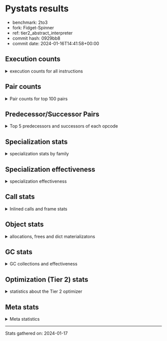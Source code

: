 
# Pystats results

- benchmark: 2to3
- fork: Fidget-Spinner
- ref: tier2_abstract_interpreter
- commit hash: 0929bb8
- commit date: 2024-01-16T14:41:58+00:00

## Execution counts

<details>
<summary> execution counts for all instructions </summary>

|Name | Count | Self | Cumulative | Miss ratio | 
|---|---:|---:|---:|---:|
| LOAD_FAST | 24,740 | 20.6% | 20.6% |  |
| LOAD_CONST | 7,380 | 6.2% | 26.8% |  |
| STORE_FAST | 6,000 | 5.0% | 31.8% |  |
| POP_JUMP_IF_FALSE | 5,300 | 4.4% | 36.2% |  |
| LOAD_ATTR | 4,340 | 3.6% | 39.9% |  |
| CALL | 4,260 | 3.6% | 43.4% |  |
| LOAD_GLOBAL_MODULE | 3,840 | 3.2% | 46.6% |  |
| RESUME_CHECK | 3,160 | 2.6% | 49.2% |  |
| LOAD_GLOBAL | 3,140 | 2.6% | 51.9% |  |
| LOAD_FAST_LOAD_FAST | 3,020 | 2.5% | 54.4% |  |
| LOAD_GLOBAL_BUILTIN | 3,000 | 2.5% | 56.9% | 26.7% |
| POP_TOP | 2,660 | 2.2% | 59.1% |  |
| LOAD_ATTR_INSTANCE_VALUE | 2,420 | 2.0% | 61.1% |  |
| LOAD_ATTR_MODULE | 2,260 | 1.9% | 63.0% |  |
| RETURN_VALUE | 2,180 | 1.8% | 64.8% |  |
| STORE_ATTR_INSTANCE_VALUE | 2,120 | 1.8% | 66.6% |  |
| PUSH_NULL | 2,080 | 1.7% | 68.3% |  |
| TO_BOOL | 2,040 | 1.7% | 70.0% |  |
| TO_BOOL_BOOL | 1,860 | 1.6% | 71.6% |  |
| POP_JUMP_IF_NOT_NONE | 1,680 | 1.4% | 73.0% |  |
| RETURN_CONST | 1,680 | 1.4% | 74.4% |  |
| NOP | 1,440 | 1.2% | 75.6% |  |
| STORE_ATTR | 1,440 | 1.2% | 76.8% |  |
| INTERPRETER_EXIT | 1,360 | 1.1% | 77.9% |  |
| LOAD_DEREF | 1,200 | 1.0% | 78.9% |  |
| COMPARE_OP_INT | 1,140 | 1.0% | 79.9% |  |
| LOAD_ATTR_METHOD_NO_DICT | 1,120 | 0.9% | 80.8% | 14.3% |
| CALL_PY_EXACT_ARGS | 1,060 | 0.9% | 81.7% |  |
| POP_JUMP_IF_NONE | 880 | 0.7% | 82.4% |  |
| CALL_BUILTIN_FAST | 880 | 0.7% | 83.2% |  |
| COMPARE_OP | 860 | 0.7% | 83.9% |  |
| POP_JUMP_IF_TRUE | 840 | 0.7% | 84.6% |  |
| CALL_BUILTIN_FAST_WITH_KEYWORDS | 800 | 0.7% | 85.3% |  |
| BUILD_TUPLE | 720 | 0.6% | 85.9% |  |
| LOAD_ATTR_METHOD_WITH_VALUES | 720 | 0.6% | 86.5% |  |
| BINARY_OP | 680 | 0.6% | 87.0% |  |
| RESUME | 660 | 0.6% | 87.6% |  |
| STORE_FAST_STORE_FAST | 640 | 0.5% | 88.1% |  |
| CALL_ISINSTANCE | 620 | 0.5% | 88.6% |  |
| JUMP_FORWARD | 560 | 0.5% | 89.1% |  |
| UNPACK_SEQUENCE_TWO_TUPLE | 560 | 0.5% | 89.6% |  |
| BUILD_LIST | 480 | 0.4% | 90.0% |  |
| CALL_FUNCTION_EX | 480 | 0.4% | 90.4% |  |
| DELETE_ATTR | 480 | 0.4% | 90.8% |  |
| BINARY_SLICE | 400 | 0.3% | 91.1% |  |
| COPY | 400 | 0.3% | 91.4% |  |
| MAKE_CELL | 400 | 0.3% | 91.8% |  |
| TO_BOOL_STR | 380 | 0.3% | 92.1% | 21.1% |
| CALL_BUILTIN_CLASS | 380 | 0.3% | 92.4% |  |
| UNPACK_SEQUENCE | 360 | 0.3% | 92.7% |  |
| CALL_METHOD_DESCRIPTOR_FAST | 360 | 0.3% | 93.0% |  |
| BEFORE_WITH | 320 | 0.3% | 93.3% |  |
| BUILD_MAP | 320 | 0.3% | 93.5% |  |
| CALL_KW | 320 | 0.3% | 93.8% |  |
| COPY_FREE_VARS | 320 | 0.3% | 94.1% |  |
| DICT_MERGE | 320 | 0.3% | 94.3% |  |
| CALL_LEN | 300 | 0.3% | 94.6% |  |
| TO_BOOL_NONE | 300 | 0.3% | 94.8% |  |
| GET_ITER | 280 | 0.2% | 95.1% |  |
| SWAP | 260 | 0.2% | 95.3% |  |
| COMPARE_OP_STR | 240 | 0.2% | 95.5% | 33.3% |
| EXTENDED_ARG | 240 | 0.2% | 95.7% |  |
| STORE_DEREF | 240 | 0.2% | 95.9% |  |
| BINARY_OP_ADD_INT | 240 | 0.2% | 96.1% |  |
| CALL_METHOD_DESCRIPTOR_O | 240 | 0.2% | 96.3% |  |
| CALL_PY_WITH_DEFAULTS | 240 | 0.2% | 96.5% |  |
| TO_BOOL_INT | 240 | 0.2% | 96.7% |  |
| BINARY_SUBSCR | 200 | 0.2% | 96.9% |  |
| EXIT_INIT_CHECK | 200 | 0.2% | 97.0% |  |
| CALL_ALLOC_AND_ENTER_INIT | 200 | 0.2% | 97.2% |  |
| BINARY_SUBSCR_LIST_INT | 180 | 0.2% | 97.3% |  |
| CHECK_EXC_MATCH | 160 | 0.1% | 97.5% |  |
| MAKE_FUNCTION | 160 | 0.1% | 97.6% |  |
| POP_EXCEPT | 160 | 0.1% | 97.7% |  |
| PUSH_EXC_INFO | 160 | 0.1% | 97.9% |  |
| RETURN_GENERATOR | 160 | 0.1% | 98.0% |  |
| FOR_ITER | 160 | 0.1% | 98.1% |  |
| SET_FUNCTION_ATTRIBUTE | 160 | 0.1% | 98.3% |  |
| YIELD_VALUE | 160 | 0.1% | 98.4% |  |
| CALL_BOUND_METHOD_EXACT_ARGS | 120 | 0.1% | 98.5% | 100.0% |
| BINARY_SUBSCR_TUPLE_INT | 120 | 0.1% | 98.6% |  |
| CALL_METHOD_DESCRIPTOR_FAST_WITH_KEYWORDS | 120 | 0.1% | 98.7% |  |
| CALL_METHOD_DESCRIPTOR_NOARGS | 120 | 0.1% | 98.8% |  |
| FOR_ITER_LIST | 120 | 0.1% | 98.9% |  |
| LOAD_ATTR_CLASS | 120 | 0.1% | 99.0% |  |
| LOAD_ATTR_SLOT | 120 | 0.1% | 99.1% |  |
| IS_OP | 100 | 0.1% | 99.2% |  |
| BINARY_OP_INPLACE_ADD_UNICODE | 80 | 0.1% | 99.3% |  |
| CALL_INTRINSIC_1 | 80 | 0.1% | 99.3% |  |
| ENTER_EXECUTOR | 80 | 0.1% | 99.4% |  |
| LIST_EXTEND | 80 | 0.1% | 99.5% |  |
| BINARY_OP_ADD_UNICODE | 80 | 0.1% | 99.5% |  |
| FOR_ITER_TUPLE | 80 | 0.1% | 99.6% |  |
| CALL_STR_1 | 60 | 0.1% | 99.6% |  |
| CALL_TUPLE_1 | 60 | 0.1% | 99.7% |  |
| CALL_TYPE_1 | 60 | 0.1% | 99.7% |  |
| STORE_SUBSCR_DICT | 60 | 0.1% | 99.8% |  |
| TO_BOOL_ALWAYS_TRUE | 60 | 0.1% | 99.8% |  |
| UNPACK_SEQUENCE_TUPLE | 60 | 0.1% | 99.9% |  |
| STORE_SUBSCR | 40 | 0.0% | 99.9% |  |
| CONTAINS_OP | 40 | 0.0% | 100.0% |  |
| JUMP_BACKWARD | 40 | 0.0% | 100.0% |  |


</details>

## Pair counts

<details>
<summary> Pair counts for top 100 pairs </summary>

|Pair | Count | Self | Cumulative | 
|---|---:|---:|---:|
| LOAD_FAST LOAD_FAST | 2,880 | 2.4% | 2.4% |
| STORE_FAST LOAD_FAST | 2,840 | 2.4% | 4.8% |
| POP_JUMP_IF_FALSE LOAD_FAST | 2,640 | 2.2% | 7.0% |
| LOAD_FAST LOAD_ATTR | 2,340 | 2.0% | 8.9% |
| LOAD_FAST LOAD_CONST | 2,340 | 2.0% | 10.9% |
| LOAD_GLOBAL_BUILTIN LOAD_FAST | 1,820 | 1.5% | 12.4% |
| LOAD_FAST LOAD_ATTR_INSTANCE_VALUE | 1,600 | 1.3% | 13.7% |
| TO_BOOL_BOOL POP_JUMP_IF_FALSE | 1,500 | 1.3% | 15.0% |
| LOAD_FAST STORE_ATTR_INSTANCE_VALUE | 1,480 | 1.2% | 16.2% |
| LOAD_GLOBAL_MODULE LOAD_ATTR_MODULE | 1,480 | 1.2% | 17.5% |
| LOAD_FAST CALL | 1,400 | 1.2% | 18.6% |
| PUSH_NULL LOAD_FAST | 1,280 | 1.1% | 19.7% |
| LOAD_CONST LOAD_FAST | 1,280 | 1.1% | 20.8% |
| LOAD_ATTR_MODULE PUSH_NULL | 1,280 | 1.1% | 21.8% |
| RESUME_CHECK LOAD_FAST | 1,180 | 1.0% | 22.8% |
| COMPARE_OP_INT POP_JUMP_IF_FALSE | 1,140 | 1.0% | 23.8% |
| LOAD_CONST LOAD_CONST | 1,120 | 0.9% | 24.7% |
| LOAD_FAST STORE_ATTR | 1,080 | 0.9% | 25.6% |
| LOAD_FAST POP_JUMP_IF_NOT_NONE | 1,040 | 0.9% | 26.5% |
| LOAD_GLOBAL LOAD_GLOBAL_MODULE | 980 | 0.8% | 27.3% |
| POP_TOP LOAD_FAST | 960 | 0.8% | 28.1% |
| LOAD_CONST STORE_FAST | 960 | 0.8% | 28.9% |
| CALL_PY_EXACT_ARGS RESUME_CHECK | 940 | 0.8% | 29.7% |
| TO_BOOL POP_JUMP_IF_FALSE | 900 | 0.8% | 30.4% |
| STORE_ATTR_INSTANCE_VALUE LOAD_FAST | 900 | 0.8% | 31.2% |
| CACHE RESUME_CHECK | 880 | 0.7% | 31.9% |
| RESUME_CHECK LOAD_GLOBAL_MODULE | 860 | 0.7% | 32.6% |
| LOAD_FAST LOAD_ATTR_METHOD_NO_DICT | 800 | 0.7% | 33.3% |
| LOAD_FAST RETURN_VALUE | 720 | 0.6% | 33.9% |
| LOAD_FAST_LOAD_FAST LOAD_FAST | 720 | 0.6% | 34.5% |
| POP_JUMP_IF_NOT_NONE LOAD_FAST | 720 | 0.6% | 35.1% |
| STORE_FAST LOAD_GLOBAL_MODULE | 720 | 0.6% | 35.7% |
| LOAD_ATTR LOAD_ATTR_INSTANCE_VALUE | 700 | 0.6% | 36.3% |
| LOAD_ATTR_METHOD_NO_DICT LOAD_FAST | 700 | 0.6% | 36.9% |
| NOP LOAD_FAST | 640 | 0.5% | 37.4% |
| LOAD_FAST POP_JUMP_IF_NONE | 640 | 0.5% | 37.9% |
| LOAD_ATTR LOAD_ATTR_MODULE | 620 | 0.5% | 38.5% |
| LOAD_GLOBAL_MODULE LOAD_ATTR | 620 | 0.5% | 39.0% |
| RETURN_VALUE INTERPRETER_EXIT | 600 | 0.5% | 39.5% |
| LOAD_CONST COMPARE_OP | 600 | 0.5% | 40.0% |
| LOAD_CONST COMPARE_OP_INT | 600 | 0.5% | 40.5% |
| RETURN_CONST INTERPRETER_EXIT | 600 | 0.5% | 41.0% |
| LOAD_CONST CALL | 580 | 0.5% | 41.5% |
| LOAD_FAST CALL_BUILTIN_FAST_WITH_KEYWORDS | 560 | 0.5% | 41.9% |
| LOAD_FAST LOAD_GLOBAL_BUILTIN | 560 | 0.5% | 42.4% |
| LOAD_GLOBAL LOAD_GLOBAL_BUILTIN | 560 | 0.5% | 42.9% |
| STORE_FAST LOAD_GLOBAL | 560 | 0.5% | 43.3% |
| LOAD_GLOBAL_MODULE LOAD_FAST | 560 | 0.5% | 43.8% |
| LOAD_GLOBAL LOAD_ATTR | 540 | 0.5% | 44.2% |
| STORE_ATTR_INSTANCE_VALUE LOAD_CONST | 540 | 0.5% | 44.7% |
| PUSH_NULL CALL | 520 | 0.4% | 45.1% |
| LOAD_FAST TO_BOOL | 520 | 0.4% | 45.6% |
| STORE_ATTR STORE_ATTR_INSTANCE_VALUE | 520 | 0.4% | 46.0% |
| CALL_ISINSTANCE TO_BOOL_BOOL | 520 | 0.4% | 46.4% |
| LOAD_FAST LOAD_GLOBAL | 500 | 0.4% | 46.8% |
| UNPACK_SEQUENCE_TWO_TUPLE STORE_FAST_STORE_FAST | 500 | 0.4% | 47.3% |
| LOAD_FAST DELETE_ATTR | 480 | 0.4% | 47.7% |
| LOAD_FAST CALL_PY_EXACT_ARGS | 480 | 0.4% | 48.1% |
| LOAD_FAST LOAD_ATTR_METHOD_WITH_VALUES | 480 | 0.4% | 48.5% |
| LOAD_FAST_LOAD_FAST LOAD_FAST_LOAD_FAST | 480 | 0.4% | 48.9% |
| POP_JUMP_IF_FALSE LOAD_FAST_LOAD_FAST | 480 | 0.4% | 49.3% |
| POP_JUMP_IF_NONE LOAD_FAST | 480 | 0.4% | 49.7% |
| RETURN_CONST POP_TOP | 480 | 0.4% | 50.1% |
| STORE_FAST STORE_FAST | 480 | 0.4% | 50.5% |
| TO_BOOL TO_BOOL_BOOL | 460 | 0.4% | 50.9% |
| COMPARE_OP POP_JUMP_IF_FALSE | 460 | 0.4% | 51.2% |
| LOAD_GLOBAL LOAD_FAST | 440 | 0.4% | 51.6% |
| LOAD_GLOBAL_BUILTIN CALL_ISINSTANCE | 440 | 0.4% | 52.0% |
| CALL POP_TOP | 420 | 0.4% | 52.3% |
| POP_JUMP_IF_FALSE LOAD_GLOBAL | 420 | 0.4% | 52.7% |
| POP_TOP RETURN_CONST | 400 | 0.3% | 53.0% |
| LOAD_ATTR PUSH_NULL | 400 | 0.3% | 53.3% |
| LOAD_FAST_LOAD_FAST BUILD_TUPLE | 400 | 0.3% | 53.7% |
| POP_JUMP_IF_FALSE RETURN_CONST | 400 | 0.3% | 54.0% |
| STORE_FAST LOAD_CONST | 400 | 0.3% | 54.3% |
| LOAD_ATTR_INSTANCE_VALUE LOAD_FAST | 400 | 0.3% | 54.7% |
| RESUME_CHECK LOAD_GLOBAL_BUILTIN | 400 | 0.3% | 55.0% |
| COMPARE_OP COMPARE_OP_INT | 380 | 0.3% | 55.3% |
| CALL_BUILTIN_FAST_WITH_KEYWORDS STORE_FAST | 380 | 0.3% | 55.6% |
| TO_BOOL_STR POP_JUMP_IF_FALSE | 380 | 0.3% | 56.0% |
| CALL CALL | 360 | 0.3% | 56.3% |
| CALL_METHOD_DESCRIPTOR_FAST STORE_FAST | 360 | 0.3% | 56.6% |
| TO_BOOL_BOOL POP_JUMP_IF_TRUE | 360 | 0.3% | 56.9% |
| LOAD_ATTR LOAD_ATTR | 340 | 0.3% | 57.1% |
| STORE_ATTR_INSTANCE_VALUE RETURN_CONST | 340 | 0.3% | 57.4% |
| DELETE_ATTR LOAD_FAST | 320 | 0.3% | 57.7% |
| DICT_MERGE CALL_FUNCTION_EX | 320 | 0.3% | 58.0% |
| JUMP_FORWARD LOAD_FAST | 320 | 0.3% | 58.2% |
| LOAD_CONST CALL_KW | 320 | 0.3% | 58.5% |
| LOAD_FAST COPY | 320 | 0.3% | 58.8% |
| LOAD_FAST TO_BOOL_STR | 320 | 0.3% | 59.0% |
| POP_JUMP_IF_NONE LOAD_CONST | 320 | 0.3% | 59.3% |
| RETURN_CONST STORE_FAST | 320 | 0.3% | 59.6% |
| STORE_FAST NOP | 320 | 0.3% | 59.8% |
| CALL STORE_FAST | 300 | 0.3% | 60.1% |
| STORE_ATTR LOAD_FAST | 300 | 0.3% | 60.3% |
| RESUME LOAD_FAST | 300 | 0.3% | 60.6% |
| LOAD_ATTR_INSTANCE_VALUE POP_JUMP_IF_NOT_NONE | 300 | 0.3% | 60.8% |
| CALL LOAD_CONST | 280 | 0.2% | 61.1% |
| LOAD_ATTR TO_BOOL | 280 | 0.2% | 61.3% |


</details>

## Predecessor/Successor Pairs

<details>
<summary> Top 5 predecessors and successors of each opcode </summary>

### BINARY_SLICE

<details>
<summary> Successors and predecessors for BINARY_SLICE </summary>

|Predecessors | Count | Percentage | 
|---|---:|---:|
| LOAD_FAST | 240 | 60.0% |
| LOAD_CONST | 160 | 40.0% |

|Successors | Count | Percentage | 
|---|---:|---:|
| STORE_FAST | 240 | 60.0% |
| GET_ITER | 80 | 20.0% |
| LOAD_FAST | 80 | 20.0% |


</details>

### CACHE

<details>
<summary> Successors and predecessors for CACHE </summary>

|Successors | Count | Percentage | 
|---|---:|---:|
| RESUME_CHECK | 880 | 64.7% |
| RESUME | 240 | 17.6% |
| POP_TOP | 160 | 11.8% |
| MAKE_CELL | 80 | 5.9% |


</details>

### BEFORE_WITH

<details>
<summary> Successors and predecessors for BEFORE_WITH </summary>

|Predecessors | Count | Percentage | 
|---|---:|---:|
| RETURN_VALUE | 220 | 68.8% |
| LOAD_ATTR_INSTANCE_VALUE | 60 | 18.8% |
| CALL | 20 | 6.2% |
| LOAD_ATTR | 20 | 6.2% |

|Successors | Count | Percentage | 
|---|---:|---:|
| POP_TOP | 160 | 50.0% |
| STORE_FAST | 160 | 50.0% |


</details>

### BINARY_OP_INPLACE_ADD_UNICODE

<details>
<summary> Successors and predecessors for BINARY_OP_INPLACE_ADD_UNICODE </summary>

|Predecessors | Count | Percentage | 
|---|---:|---:|
| BINARY_OP_ADD_UNICODE | 80 | 100.0% |

|Successors | Count | Percentage | 
|---|---:|---:|
| ENTER_EXECUTOR | 80 | 100.0% |


</details>

### BINARY_SUBSCR

<details>
<summary> Successors and predecessors for BINARY_SUBSCR </summary>

|Predecessors | Count | Percentage | 
|---|---:|---:|
| LOAD_CONST | 200 | 100.0% |

|Successors | Count | Percentage | 
|---|---:|---:|
| BINARY_SUBSCR_LIST_INT | 60 | 30.0% |
| CALL | 40 | 20.0% |
| STORE_FAST | 40 | 20.0% |
| BINARY_SUBSCR_TUPLE_INT | 40 | 20.0% |
| STORE_DEREF | 20 | 10.0% |


</details>

### CHECK_EXC_MATCH

<details>
<summary> Successors and predecessors for CHECK_EXC_MATCH </summary>

|Predecessors | Count | Percentage | 
|---|---:|---:|
| LOAD_GLOBAL_BUILTIN | 140 | 87.5% |
| LOAD_GLOBAL | 20 | 12.5% |

|Successors | Count | Percentage | 
|---|---:|---:|
| POP_JUMP_IF_FALSE | 160 | 100.0% |


</details>

### EXIT_INIT_CHECK

<details>
<summary> Successors and predecessors for EXIT_INIT_CHECK </summary>

|Predecessors | Count | Percentage | 
|---|---:|---:|
| RETURN_CONST | 200 | 100.0% |

|Successors | Count | Percentage | 
|---|---:|---:|
| RETURN_VALUE | 200 | 100.0% |


</details>

### GET_ITER

<details>
<summary> Successors and predecessors for GET_ITER </summary>

|Predecessors | Count | Percentage | 
|---|---:|---:|
| LOAD_FAST | 120 | 42.9% |
| BINARY_SLICE | 80 | 28.6% |
| CALL_BUILTIN_CLASS | 80 | 28.6% |

|Successors | Count | Percentage | 
|---|---:|---:|
| FOR_ITER | 160 | 57.1% |
| FOR_ITER_LIST | 80 | 28.6% |
| FOR_ITER_TUPLE | 40 | 14.3% |


</details>

### INTERPRETER_EXIT

<details>
<summary> Successors and predecessors for INTERPRETER_EXIT </summary>

|Predecessors | Count | Percentage | 
|---|---:|---:|
| RETURN_VALUE | 600 | 44.1% |
| RETURN_CONST | 600 | 44.1% |
| YIELD_VALUE | 160 | 11.8% |


</details>

### MAKE_FUNCTION

<details>
<summary> Successors and predecessors for MAKE_FUNCTION </summary>

|Predecessors | Count | Percentage | 
|---|---:|---:|
| LOAD_CONST | 160 | 100.0% |

|Successors | Count | Percentage | 
|---|---:|---:|
| SET_FUNCTION_ATTRIBUTE | 160 | 100.0% |


</details>

### NOP

<details>
<summary> Successors and predecessors for NOP </summary>

|Predecessors | Count | Percentage | 
|---|---:|---:|
| STORE_FAST | 320 | 22.2% |
| DELETE_ATTR | 160 | 11.1% |
| POP_JUMP_IF_NOT_NONE | 160 | 11.1% |
| RESUME_CHECK | 120 | 8.3% |
| NOP | 80 | 5.6% |

|Successors | Count | Percentage | 
|---|---:|---:|
| LOAD_FAST | 640 | 44.4% |
| LOAD_GLOBAL_BUILTIN | 240 | 16.7% |
| LOAD_GLOBAL | 200 | 13.9% |
| LOAD_GLOBAL_MODULE | 120 | 8.3% |
| NOP | 80 | 5.6% |


</details>

### POP_EXCEPT

<details>
<summary> Successors and predecessors for POP_EXCEPT </summary>

|Predecessors | Count | Percentage | 
|---|---:|---:|
| POP_TOP | 160 | 100.0% |

|Successors | Count | Percentage | 
|---|---:|---:|
| RETURN_CONST | 160 | 100.0% |


</details>

### POP_TOP

<details>
<summary> Successors and predecessors for POP_TOP </summary>

|Predecessors | Count | Percentage | 
|---|---:|---:|
| RETURN_CONST | 480 | 18.0% |
| CALL | 420 | 15.8% |
| RETURN_VALUE | 240 | 9.0% |
| POP_JUMP_IF_TRUE | 240 | 9.0% |
| CALL_METHOD_DESCRIPTOR_O | 180 | 6.8% |

|Successors | Count | Percentage | 
|---|---:|---:|
| LOAD_FAST | 960 | 36.1% |
| RETURN_CONST | 400 | 15.0% |
| LOAD_CONST | 240 | 9.0% |
| POP_EXCEPT | 160 | 6.0% |
| LOAD_FAST_LOAD_FAST | 160 | 6.0% |


</details>

### PUSH_EXC_INFO

<details>
<summary> Successors and predecessors for PUSH_EXC_INFO </summary>

|Predecessors | Count | Percentage | 
|---|---:|---:|
| CALL_BUILTIN_FAST | 140 | 87.5% |
| CALL | 20 | 12.5% |

|Successors | Count | Percentage | 
|---|---:|---:|
| LOAD_GLOBAL_BUILTIN | 120 | 75.0% |
| LOAD_GLOBAL | 40 | 25.0% |


</details>

### PUSH_NULL

<details>
<summary> Successors and predecessors for PUSH_NULL </summary>

|Predecessors | Count | Percentage | 
|---|---:|---:|
| LOAD_ATTR_MODULE | 1,280 | 61.5% |
| LOAD_ATTR | 400 | 19.2% |
| LOAD_FAST | 240 | 11.5% |
| LOAD_DEREF | 160 | 7.7% |

|Successors | Count | Percentage | 
|---|---:|---:|
| LOAD_FAST | 1,280 | 61.5% |
| CALL | 520 | 25.0% |
| LOAD_DEREF | 160 | 7.7% |
| LOAD_CONST | 80 | 3.8% |
| CALL_ALLOC_AND_ENTER_INIT | 40 | 1.9% |


</details>

### RETURN_GENERATOR

<details>
<summary> Successors and predecessors for RETURN_GENERATOR </summary>

|Predecessors | Count | Percentage | 
|---|---:|---:|
| CALL_FUNCTION_EX | 160 | 100.0% |

|Successors | Count | Percentage | 
|---|---:|---:|
| LOAD_FAST | 160 | 100.0% |


</details>

### RETURN_VALUE

<details>
<summary> Successors and predecessors for RETURN_VALUE </summary>

|Predecessors | Count | Percentage | 
|---|---:|---:|
| LOAD_FAST | 720 | 33.0% |
| RETURN_VALUE | 240 | 11.0% |
| BUILD_TUPLE | 240 | 11.0% |
| CALL_BUILTIN_FAST | 220 | 10.1% |
| EXIT_INIT_CHECK | 200 | 9.2% |

|Successors | Count | Percentage | 
|---|---:|---:|
| INTERPRETER_EXIT | 600 | 27.5% |
| POP_TOP | 240 | 11.0% |
| RETURN_VALUE | 240 | 11.0% |
| STORE_FAST | 240 | 11.0% |
| BEFORE_WITH | 220 | 10.1% |


</details>

### STORE_SUBSCR

<details>
<summary> Successors and predecessors for STORE_SUBSCR </summary>

|Predecessors | Count | Percentage | 
|---|---:|---:|
| LOAD_CONST | 40 | 100.0% |

|Successors | Count | Percentage | 
|---|---:|---:|
| LOAD_FAST | 20 | 50.0% |
| STORE_SUBSCR_DICT | 20 | 50.0% |


</details>

### TO_BOOL

<details>
<summary> Successors and predecessors for TO_BOOL </summary>

|Predecessors | Count | Percentage | 
|---|---:|---:|
| LOAD_FAST | 520 | 25.5% |
| LOAD_ATTR | 280 | 13.7% |
| LOAD_ATTR_INSTANCE_VALUE | 280 | 13.7% |
| COPY | 160 | 7.8% |
| RETURN_VALUE | 120 | 5.9% |

|Successors | Count | Percentage | 
|---|---:|---:|
| POP_JUMP_IF_FALSE | 900 | 44.1% |
| TO_BOOL_BOOL | 460 | 22.5% |
| POP_JUMP_IF_TRUE | 260 | 12.7% |
| TO_BOOL | 120 | 5.9% |
| TO_BOOL_NONE | 100 | 4.9% |


</details>

### BINARY_OP

<details>
<summary> Successors and predecessors for BINARY_OP </summary>

|Predecessors | Count | Percentage | 
|---|---:|---:|
| LOAD_FAST | 240 | 35.3% |
| CALL_LEN | 240 | 35.3% |
| BINARY_OP | 120 | 17.6% |
| BUILD_LIST | 80 | 11.8% |

|Successors | Count | Percentage | 
|---|---:|---:|
| STORE_FAST | 240 | 35.3% |
| COMPARE_OP_STR | 240 | 35.3% |
| BINARY_OP | 120 | 17.6% |
| LOAD_FAST | 80 | 11.8% |


</details>

### BUILD_LIST

<details>
<summary> Successors and predecessors for BUILD_LIST </summary>

|Predecessors | Count | Percentage | 
|---|---:|---:|
| LOAD_FAST | 160 | 33.3% |
| STORE_FAST | 80 | 16.7% |
| CALL_STR_1 | 60 | 12.5% |
| LOAD_ATTR_INSTANCE_VALUE | 60 | 12.5% |
| RESUME_CHECK | 60 | 12.5% |

|Successors | Count | Percentage | 
|---|---:|---:|
| STORE_FAST | 240 | 50.0% |
| BINARY_OP | 80 | 16.7% |
| LOAD_FAST | 80 | 16.7% |
| LOAD_ATTR | 40 | 8.3% |
| LOAD_ATTR_METHOD_NO_DICT | 40 | 8.3% |


</details>

### BUILD_MAP

<details>
<summary> Successors and predecessors for BUILD_MAP </summary>

|Predecessors | Count | Percentage | 
|---|---:|---:|
| LOAD_FAST | 160 | 50.0% |
| CALL_INTRINSIC_1 | 80 | 25.0% |
| LOAD_DEREF | 80 | 25.0% |

|Successors | Count | Percentage | 
|---|---:|---:|
| LOAD_FAST | 240 | 75.0% |
| LOAD_DEREF | 80 | 25.0% |


</details>

### BUILD_TUPLE

<details>
<summary> Successors and predecessors for BUILD_TUPLE </summary>

|Predecessors | Count | Percentage | 
|---|---:|---:|
| LOAD_FAST_LOAD_FAST | 400 | 55.6% |
| LOAD_FAST | 160 | 22.2% |
| LOAD_DEREF | 80 | 11.1% |
| LOAD_GLOBAL_BUILTIN | 60 | 8.3% |
| LOAD_GLOBAL | 20 | 2.8% |

|Successors | Count | Percentage | 
|---|---:|---:|
| RETURN_VALUE | 240 | 33.3% |
| LOAD_CONST | 160 | 22.2% |
| CALL | 120 | 16.7% |
| STORE_FAST | 80 | 11.1% |
| CALL_METHOD_DESCRIPTOR_O | 80 | 11.1% |


</details>

### CALL

<details>
<summary> Successors and predecessors for CALL </summary>

|Predecessors | Count | Percentage | 
|---|---:|---:|
| LOAD_FAST | 1,400 | 32.9% |
| LOAD_CONST | 580 | 13.6% |
| PUSH_NULL | 520 | 12.2% |
| CALL | 360 | 8.5% |
| LOAD_ATTR | 240 | 5.6% |

|Successors | Count | Percentage | 
|---|---:|---:|
| POP_TOP | 420 | 9.9% |
| CALL | 360 | 8.5% |
| STORE_FAST | 300 | 7.0% |
| LOAD_CONST | 280 | 6.6% |
| LOAD_FAST | 260 | 6.1% |


</details>

### CALL_FUNCTION_EX

<details>
<summary> Successors and predecessors for CALL_FUNCTION_EX </summary>

|Predecessors | Count | Percentage | 
|---|---:|---:|
| DICT_MERGE | 320 | 66.7% |
| LOAD_FAST | 160 | 33.3% |

|Successors | Count | Percentage | 
|---|---:|---:|
| RETURN_GENERATOR | 160 | 33.3% |
| POP_TOP | 80 | 16.7% |
| COPY_FREE_VARS | 80 | 16.7% |
| MAKE_CELL | 80 | 16.7% |
| LOAD_GLOBAL | 40 | 8.3% |


</details>

### CALL_INTRINSIC_1

<details>
<summary> Successors and predecessors for CALL_INTRINSIC_1 </summary>

|Predecessors | Count | Percentage | 
|---|---:|---:|
| LIST_EXTEND | 80 | 100.0% |

|Successors | Count | Percentage | 
|---|---:|---:|
| BUILD_MAP | 80 | 100.0% |


</details>

### CALL_KW

<details>
<summary> Successors and predecessors for CALL_KW </summary>

|Predecessors | Count | Percentage | 
|---|---:|---:|
| LOAD_CONST | 320 | 100.0% |

|Successors | Count | Percentage | 
|---|---:|---:|
| RESUME_CHECK | 120 | 37.5% |
| LOAD_FAST | 80 | 25.0% |
| STORE_FAST | 80 | 25.0% |
| RESUME | 40 | 12.5% |


</details>

### COMPARE_OP

<details>
<summary> Successors and predecessors for COMPARE_OP </summary>

|Predecessors | Count | Percentage | 
|---|---:|---:|
| LOAD_CONST | 600 | 69.8% |
| LOAD_FAST_LOAD_FAST | 80 | 9.3% |
| LOAD_GLOBAL | 60 | 7.0% |
| LOAD_GLOBAL_MODULE | 60 | 7.0% |
| COMPARE_OP | 20 | 2.3% |

|Successors | Count | Percentage | 
|---|---:|---:|
| POP_JUMP_IF_FALSE | 460 | 53.5% |
| COMPARE_OP_INT | 380 | 44.2% |
| COMPARE_OP | 20 | 2.3% |


</details>

### CONTAINS_OP

<details>
<summary> Successors and predecessors for CONTAINS_OP </summary>

|Predecessors | Count | Percentage | 
|---|---:|---:|
| LOAD_ATTR | 40 | 100.0% |

|Successors | Count | Percentage | 
|---|---:|---:|
| POP_JUMP_IF_TRUE | 40 | 100.0% |


</details>

### COPY

<details>
<summary> Successors and predecessors for COPY </summary>

|Predecessors | Count | Percentage | 
|---|---:|---:|
| LOAD_FAST | 320 | 80.0% |
| RETURN_VALUE | 80 | 20.0% |

|Successors | Count | Percentage | 
|---|---:|---:|
| TO_BOOL | 160 | 40.0% |
| TO_BOOL_NONE | 120 | 30.0% |
| LOAD_FAST | 80 | 20.0% |
| TO_BOOL_BOOL | 40 | 10.0% |


</details>

### COPY_FREE_VARS

<details>
<summary> Successors and predecessors for COPY_FREE_VARS </summary>

|Predecessors | Count | Percentage | 
|---|---:|---:|
| CALL | 180 | 56.2% |
| CALL_FUNCTION_EX | 80 | 25.0% |
| CALL_PY_EXACT_ARGS | 60 | 18.8% |

|Successors | Count | Percentage | 
|---|---:|---:|
| RESUME_CHECK | 260 | 81.2% |
| RESUME | 60 | 18.8% |


</details>

### DELETE_ATTR

<details>
<summary> Successors and predecessors for DELETE_ATTR </summary>

|Predecessors | Count | Percentage | 
|---|---:|---:|
| LOAD_FAST | 480 | 100.0% |

|Successors | Count | Percentage | 
|---|---:|---:|
| LOAD_FAST | 320 | 66.7% |
| NOP | 160 | 33.3% |


</details>

### DICT_MERGE

<details>
<summary> Successors and predecessors for DICT_MERGE </summary>

|Predecessors | Count | Percentage | 
|---|---:|---:|
| LOAD_FAST | 240 | 75.0% |
| LOAD_DEREF | 80 | 25.0% |

|Successors | Count | Percentage | 
|---|---:|---:|
| CALL_FUNCTION_EX | 320 | 100.0% |


</details>

### ENTER_EXECUTOR

<details>
<summary> Successors and predecessors for ENTER_EXECUTOR </summary>

|Predecessors | Count | Percentage | 
|---|---:|---:|
| BINARY_OP_INPLACE_ADD_UNICODE | 80 | 100.0% |

|Successors | Count | Percentage | 
|---|---:|---:|
| NOP | 80 | 100.0% |


</details>

### EXTENDED_ARG

<details>
<summary> Successors and predecessors for EXTENDED_ARG </summary>

|Predecessors | Count | Percentage | 
|---|---:|---:|
| LOAD_FAST | 160 | 66.7% |
| TO_BOOL | 80 | 33.3% |

|Successors | Count | Percentage | 
|---|---:|---:|
| POP_JUMP_IF_FALSE | 80 | 33.3% |
| POP_JUMP_IF_NONE | 80 | 33.3% |
| POP_JUMP_IF_NOT_NONE | 80 | 33.3% |


</details>

### FOR_ITER

<details>
<summary> Successors and predecessors for FOR_ITER </summary>

|Predecessors | Count | Percentage | 
|---|---:|---:|
| GET_ITER | 160 | 100.0% |

|Successors | Count | Percentage | 
|---|---:|---:|
| STORE_FAST | 80 | 50.0% |
| FOR_ITER_LIST | 40 | 25.0% |
| NOP | 20 | 12.5% |
| RETURN_CONST | 20 | 12.5% |


</details>

### IS_OP

<details>
<summary> Successors and predecessors for IS_OP </summary>

|Predecessors | Count | Percentage | 
|---|---:|---:|
| LOAD_CONST | 80 | 80.0% |
| LOAD_GLOBAL | 20 | 20.0% |

|Successors | Count | Percentage | 
|---|---:|---:|
| STORE_FAST | 80 | 80.0% |
| POP_JUMP_IF_FALSE | 20 | 20.0% |


</details>

### JUMP_BACKWARD

<details>
<summary> Successors and predecessors for JUMP_BACKWARD </summary>

|Predecessors | Count | Percentage | 
|---|---:|---:|
| POP_JUMP_IF_TRUE | 40 | 100.0% |

|Successors | Count | Percentage | 
|---|---:|---:|
| FOR_ITER_TUPLE | 40 | 100.0% |


</details>

### JUMP_FORWARD

<details>
<summary> Successors and predecessors for JUMP_FORWARD </summary>

|Predecessors | Count | Percentage | 
|---|---:|---:|
| STORE_FAST | 240 | 42.9% |
| POP_JUMP_IF_FALSE | 160 | 28.6% |
| POP_TOP | 80 | 14.3% |
| POP_JUMP_IF_NOT_NONE | 80 | 14.3% |

|Successors | Count | Percentage | 
|---|---:|---:|
| LOAD_FAST | 320 | 57.1% |
| NOP | 80 | 14.3% |
| LOAD_CONST | 80 | 14.3% |
| LOAD_GLOBAL | 40 | 7.1% |
| LOAD_GLOBAL_BUILTIN | 40 | 7.1% |


</details>

### LIST_EXTEND

<details>
<summary> Successors and predecessors for LIST_EXTEND </summary>

|Predecessors | Count | Percentage | 
|---|---:|---:|
| LOAD_FAST | 80 | 100.0% |

|Successors | Count | Percentage | 
|---|---:|---:|
| CALL_INTRINSIC_1 | 80 | 100.0% |


</details>

### LOAD_ATTR

<details>
<summary> Successors and predecessors for LOAD_ATTR </summary>

|Predecessors | Count | Percentage | 
|---|---:|---:|
| LOAD_FAST | 2,340 | 53.9% |
| LOAD_GLOBAL_MODULE | 620 | 14.3% |
| LOAD_GLOBAL | 540 | 12.4% |
| LOAD_ATTR | 340 | 7.8% |
| LOAD_ATTR_INSTANCE_VALUE | 180 | 4.1% |

|Successors | Count | Percentage | 
|---|---:|---:|
| LOAD_ATTR_INSTANCE_VALUE | 700 | 16.1% |
| LOAD_ATTR_MODULE | 620 | 14.3% |
| PUSH_NULL | 400 | 9.2% |
| LOAD_ATTR | 340 | 7.8% |
| TO_BOOL | 280 | 6.5% |


</details>

### LOAD_CONST

<details>
<summary> Successors and predecessors for LOAD_CONST </summary>

|Predecessors | Count | Percentage | 
|---|---:|---:|
| LOAD_FAST | 2,340 | 31.7% |
| LOAD_CONST | 1,120 | 15.2% |
| STORE_ATTR_INSTANCE_VALUE | 540 | 7.3% |
| STORE_FAST | 400 | 5.4% |
| POP_JUMP_IF_NONE | 320 | 4.3% |

|Successors | Count | Percentage | 
|---|---:|---:|
| LOAD_FAST | 1,280 | 17.3% |
| LOAD_CONST | 1,120 | 15.2% |
| STORE_FAST | 960 | 13.0% |
| COMPARE_OP | 600 | 8.1% |
| COMPARE_OP_INT | 600 | 8.1% |


</details>

### LOAD_DEREF

<details>
<summary> Successors and predecessors for LOAD_DEREF </summary>

|Predecessors | Count | Percentage | 
|---|---:|---:|
| POP_JUMP_IF_FALSE | 240 | 20.0% |
| PUSH_NULL | 160 | 13.3% |
| LOAD_GLOBAL_MODULE | 140 | 11.7% |
| LOAD_ATTR_MODULE | 120 | 10.0% |
| NOP | 80 | 6.7% |

|Successors | Count | Percentage | 
|---|---:|---:|
| LOAD_FAST_LOAD_FAST | 240 | 20.0% |
| PUSH_NULL | 160 | 13.3% |
| CALL | 160 | 13.3% |
| CALL_PY_EXACT_ARGS | 120 | 10.0% |
| BUILD_MAP | 80 | 6.7% |


</details>

### LOAD_FAST

<details>
<summary> Successors and predecessors for LOAD_FAST </summary>

|Predecessors | Count | Percentage | 
|---|---:|---:|
| LOAD_FAST | 2,880 | 11.6% |
| STORE_FAST | 2,840 | 11.5% |
| POP_JUMP_IF_FALSE | 2,640 | 10.7% |
| LOAD_GLOBAL_BUILTIN | 1,820 | 7.4% |
| PUSH_NULL | 1,280 | 5.2% |

|Successors | Count | Percentage | 
|---|---:|---:|
| LOAD_FAST | 2,880 | 11.6% |
| LOAD_ATTR | 2,340 | 9.5% |
| LOAD_CONST | 2,340 | 9.5% |
| LOAD_ATTR_INSTANCE_VALUE | 1,600 | 6.5% |
| STORE_ATTR_INSTANCE_VALUE | 1,480 | 6.0% |


</details>

### LOAD_FAST_LOAD_FAST

<details>
<summary> Successors and predecessors for LOAD_FAST_LOAD_FAST </summary>

|Predecessors | Count | Percentage | 
|---|---:|---:|
| LOAD_FAST_LOAD_FAST | 480 | 15.9% |
| POP_JUMP_IF_FALSE | 480 | 15.9% |
| LOAD_ATTR | 260 | 8.6% |
| LOAD_DEREF | 240 | 7.9% |
| STORE_FAST_STORE_FAST | 240 | 7.9% |

|Successors | Count | Percentage | 
|---|---:|---:|
| LOAD_FAST | 720 | 23.8% |
| LOAD_FAST_LOAD_FAST | 480 | 15.9% |
| BUILD_TUPLE | 400 | 13.2% |
| STORE_ATTR | 280 | 9.3% |
| LOAD_GLOBAL_BUILTIN | 240 | 7.9% |


</details>

### LOAD_GLOBAL

<details>
<summary> Successors and predecessors for LOAD_GLOBAL </summary>

|Predecessors | Count | Percentage | 
|---|---:|---:|
| STORE_FAST | 560 | 17.8% |
| LOAD_FAST | 500 | 15.9% |
| POP_JUMP_IF_FALSE | 420 | 13.4% |
| RESUME | 220 | 7.0% |
| RESUME_CHECK | 220 | 7.0% |

|Successors | Count | Percentage | 
|---|---:|---:|
| LOAD_GLOBAL_MODULE | 980 | 31.2% |
| LOAD_GLOBAL_BUILTIN | 560 | 17.8% |
| LOAD_ATTR | 540 | 17.2% |
| LOAD_FAST | 440 | 14.0% |
| CALL | 180 | 5.7% |


</details>

### MAKE_CELL

<details>
<summary> Successors and predecessors for MAKE_CELL </summary>

|Predecessors | Count | Percentage | 
|---|---:|---:|
| MAKE_CELL | 160 | 40.0% |
| CACHE | 80 | 20.0% |
| CALL_FUNCTION_EX | 80 | 20.0% |
| CALL_PY_EXACT_ARGS | 60 | 15.0% |
| CALL | 20 | 5.0% |

|Successors | Count | Percentage | 
|---|---:|---:|
| RESUME_CHECK | 180 | 45.0% |
| MAKE_CELL | 160 | 40.0% |
| RESUME | 60 | 15.0% |


</details>

### POP_JUMP_IF_FALSE

<details>
<summary> Successors and predecessors for POP_JUMP_IF_FALSE </summary>

|Predecessors | Count | Percentage | 
|---|---:|---:|
| TO_BOOL_BOOL | 1,500 | 28.3% |
| COMPARE_OP_INT | 1,140 | 21.5% |
| TO_BOOL | 900 | 17.0% |
| COMPARE_OP | 460 | 8.7% |
| TO_BOOL_STR | 380 | 7.2% |

|Successors | Count | Percentage | 
|---|---:|---:|
| LOAD_FAST | 2,640 | 49.8% |
| LOAD_FAST_LOAD_FAST | 480 | 9.1% |
| LOAD_GLOBAL | 420 | 7.9% |
| RETURN_CONST | 400 | 7.5% |
| LOAD_GLOBAL_MODULE | 280 | 5.3% |


</details>

### POP_JUMP_IF_NONE

<details>
<summary> Successors and predecessors for POP_JUMP_IF_NONE </summary>

|Predecessors | Count | Percentage | 
|---|---:|---:|
| LOAD_FAST | 640 | 72.7% |
| LOAD_ATTR_INSTANCE_VALUE | 120 | 13.6% |
| EXTENDED_ARG | 80 | 9.1% |
| LOAD_ATTR | 40 | 4.5% |

|Successors | Count | Percentage | 
|---|---:|---:|
| LOAD_FAST | 480 | 54.5% |
| LOAD_CONST | 320 | 36.4% |
| NOP | 80 | 9.1% |


</details>

### POP_JUMP_IF_NOT_NONE

<details>
<summary> Successors and predecessors for POP_JUMP_IF_NOT_NONE </summary>

|Predecessors | Count | Percentage | 
|---|---:|---:|
| LOAD_FAST | 1,040 | 61.9% |
| LOAD_ATTR_INSTANCE_VALUE | 300 | 17.9% |
| LOAD_ATTR | 100 | 6.0% |
| EXTENDED_ARG | 80 | 4.8% |
| LOAD_DEREF | 80 | 4.8% |

|Successors | Count | Percentage | 
|---|---:|---:|
| LOAD_FAST | 720 | 42.9% |
| LOAD_GLOBAL | 200 | 11.9% |
| NOP | 160 | 9.5% |
| LOAD_CONST | 160 | 9.5% |
| LOAD_GLOBAL_BUILTIN | 120 | 7.1% |


</details>

### POP_JUMP_IF_TRUE

<details>
<summary> Successors and predecessors for POP_JUMP_IF_TRUE </summary>

|Predecessors | Count | Percentage | 
|---|---:|---:|
| TO_BOOL_BOOL | 360 | 42.9% |
| TO_BOOL | 260 | 31.0% |
| TO_BOOL_NONE | 180 | 21.4% |
| CONTAINS_OP | 40 | 4.8% |

|Successors | Count | Percentage | 
|---|---:|---:|
| POP_TOP | 240 | 28.6% |
| LOAD_FAST | 240 | 28.6% |
| NOP | 80 | 9.5% |
| LOAD_GLOBAL | 80 | 9.5% |
| LOAD_GLOBAL_BUILTIN | 80 | 9.5% |


</details>

### RETURN_CONST

<details>
<summary> Successors and predecessors for RETURN_CONST </summary>

|Predecessors | Count | Percentage | 
|---|---:|---:|
| POP_TOP | 400 | 23.8% |
| POP_JUMP_IF_FALSE | 400 | 23.8% |
| STORE_ATTR_INSTANCE_VALUE | 340 | 20.2% |
| STORE_ATTR | 220 | 13.1% |
| POP_EXCEPT | 160 | 9.5% |

|Successors | Count | Percentage | 
|---|---:|---:|
| INTERPRETER_EXIT | 600 | 35.7% |
| POP_TOP | 480 | 28.6% |
| STORE_FAST | 320 | 19.0% |
| EXIT_INIT_CHECK | 200 | 11.9% |
| TO_BOOL | 40 | 2.4% |


</details>

### SET_FUNCTION_ATTRIBUTE

<details>
<summary> Successors and predecessors for SET_FUNCTION_ATTRIBUTE </summary>

|Predecessors | Count | Percentage | 
|---|---:|---:|
| MAKE_FUNCTION | 160 | 100.0% |

|Successors | Count | Percentage | 
|---|---:|---:|
| STORE_FAST | 160 | 100.0% |


</details>

### STORE_ATTR

<details>
<summary> Successors and predecessors for STORE_ATTR </summary>

|Predecessors | Count | Percentage | 
|---|---:|---:|
| LOAD_FAST | 1,080 | 75.0% |
| LOAD_FAST_LOAD_FAST | 280 | 19.4% |
| STORE_ATTR | 80 | 5.6% |

|Successors | Count | Percentage | 
|---|---:|---:|
| STORE_ATTR_INSTANCE_VALUE | 520 | 36.1% |
| LOAD_FAST | 300 | 20.8% |
| RETURN_CONST | 220 | 15.3% |
| LOAD_CONST | 180 | 12.5% |
| STORE_ATTR | 80 | 5.6% |


</details>

### STORE_DEREF

<details>
<summary> Successors and predecessors for STORE_DEREF </summary>

|Predecessors | Count | Percentage | 
|---|---:|---:|
| RETURN_VALUE | 80 | 33.3% |
| CALL | 80 | 33.3% |
| BINARY_SUBSCR_LIST_INT | 60 | 25.0% |
| BINARY_SUBSCR | 20 | 8.3% |

|Successors | Count | Percentage | 
|---|---:|---:|
| LOAD_FAST | 80 | 33.3% |
| LOAD_GLOBAL | 80 | 33.3% |
| LOAD_GLOBAL_MODULE | 80 | 33.3% |


</details>

### STORE_FAST

<details>
<summary> Successors and predecessors for STORE_FAST </summary>

|Predecessors | Count | Percentage | 
|---|---:|---:|
| LOAD_CONST | 960 | 16.0% |
| STORE_FAST | 480 | 8.0% |
| CALL_BUILTIN_FAST_WITH_KEYWORDS | 380 | 6.3% |
| CALL_METHOD_DESCRIPTOR_FAST | 360 | 6.0% |
| RETURN_CONST | 320 | 5.3% |

|Successors | Count | Percentage | 
|---|---:|---:|
| LOAD_FAST | 2,840 | 47.3% |
| LOAD_GLOBAL_MODULE | 720 | 12.0% |
| LOAD_GLOBAL | 560 | 9.3% |
| STORE_FAST | 480 | 8.0% |
| LOAD_CONST | 400 | 6.7% |


</details>

### STORE_FAST_STORE_FAST

<details>
<summary> Successors and predecessors for STORE_FAST_STORE_FAST </summary>

|Predecessors | Count | Percentage | 
|---|---:|---:|
| UNPACK_SEQUENCE_TWO_TUPLE | 500 | 78.1% |
| UNPACK_SEQUENCE | 140 | 21.9% |

|Successors | Count | Percentage | 
|---|---:|---:|
| LOAD_FAST | 240 | 37.5% |
| LOAD_FAST_LOAD_FAST | 240 | 37.5% |
| LOAD_CONST | 160 | 25.0% |


</details>

### SWAP

<details>
<summary> Successors and predecessors for SWAP </summary>

|Predecessors | Count | Percentage | 
|---|---:|---:|
| LOAD_FAST | 160 | 61.5% |
| RETURN_VALUE | 80 | 30.8% |
| LOAD_GLOBAL | 20 | 7.7% |

|Successors | Count | Percentage | 
|---|---:|---:|
| LOAD_FAST | 160 | 61.5% |
| LOAD_CONST | 80 | 30.8% |
| POP_TOP | 20 | 7.7% |


</details>

### UNPACK_SEQUENCE

<details>
<summary> Successors and predecessors for UNPACK_SEQUENCE </summary>

|Predecessors | Count | Percentage | 
|---|---:|---:|
| CALL | 120 | 33.3% |
| LOAD_CONST | 120 | 33.3% |
| RETURN_VALUE | 80 | 22.2% |
| CALL_BUILTIN_FAST | 20 | 5.6% |
| CALL_METHOD_DESCRIPTOR_NOARGS | 20 | 5.6% |

|Successors | Count | Percentage | 
|---|---:|---:|
| UNPACK_SEQUENCE_TWO_TUPLE | 160 | 44.4% |
| STORE_FAST_STORE_FAST | 140 | 38.9% |
| STORE_FAST | 40 | 11.1% |
| UNPACK_SEQUENCE_TUPLE | 20 | 5.6% |


</details>

### YIELD_VALUE

<details>
<summary> Successors and predecessors for YIELD_VALUE </summary>

|Predecessors | Count | Percentage | 
|---|---:|---:|
| LOAD_CONST | 80 | 50.0% |
| LOAD_FAST | 80 | 50.0% |

|Successors | Count | Percentage | 
|---|---:|---:|
| INTERPRETER_EXIT | 160 | 100.0% |


</details>

### RESUME

<details>
<summary> Successors and predecessors for RESUME </summary>

|Predecessors | Count | Percentage | 
|---|---:|---:|
| CACHE | 240 | 36.4% |
| CALL | 220 | 33.3% |
| COPY_FREE_VARS | 60 | 9.1% |
| MAKE_CELL | 60 | 9.1% |
| POP_TOP | 40 | 6.1% |

|Successors | Count | Percentage | 
|---|---:|---:|
| LOAD_FAST | 300 | 45.5% |
| LOAD_GLOBAL | 220 | 33.3% |
| NOP | 40 | 6.1% |
| POP_TOP | 40 | 6.1% |
| BUILD_LIST | 20 | 3.0% |


</details>

### BINARY_OP_ADD_INT

<details>
<summary> Successors and predecessors for BINARY_OP_ADD_INT </summary>

|Predecessors | Count | Percentage | 
|---|---:|---:|
| LOAD_CONST | 240 | 100.0% |

|Successors | Count | Percentage | 
|---|---:|---:|
| STORE_FAST | 240 | 100.0% |


</details>

### BINARY_OP_ADD_UNICODE

<details>
<summary> Successors and predecessors for BINARY_OP_ADD_UNICODE </summary>

|Predecessors | Count | Percentage | 
|---|---:|---:|
| LOAD_FAST | 80 | 100.0% |

|Successors | Count | Percentage | 
|---|---:|---:|
| BINARY_OP_INPLACE_ADD_UNICODE | 80 | 100.0% |


</details>

### BINARY_SUBSCR_LIST_INT

<details>
<summary> Successors and predecessors for BINARY_SUBSCR_LIST_INT </summary>

|Predecessors | Count | Percentage | 
|---|---:|---:|
| LOAD_CONST | 120 | 66.7% |
| BINARY_SUBSCR | 60 | 33.3% |

|Successors | Count | Percentage | 
|---|---:|---:|
| CALL_BUILTIN_CLASS | 80 | 44.4% |
| STORE_DEREF | 60 | 33.3% |
| CALL | 40 | 22.2% |


</details>

### BINARY_SUBSCR_TUPLE_INT

<details>
<summary> Successors and predecessors for BINARY_SUBSCR_TUPLE_INT </summary>

|Predecessors | Count | Percentage | 
|---|---:|---:|
| LOAD_CONST | 80 | 66.7% |
| BINARY_SUBSCR | 40 | 33.3% |

|Successors | Count | Percentage | 
|---|---:|---:|
| STORE_FAST | 120 | 100.0% |


</details>

### CALL_ALLOC_AND_ENTER_INIT

<details>
<summary> Successors and predecessors for CALL_ALLOC_AND_ENTER_INIT </summary>

|Predecessors | Count | Percentage | 
|---|---:|---:|
| LOAD_FAST_LOAD_FAST | 120 | 60.0% |
| PUSH_NULL | 40 | 20.0% |
| CALL | 40 | 20.0% |

|Successors | Count | Percentage | 
|---|---:|---:|
| RESUME_CHECK | 200 | 100.0% |


</details>

### CALL_BOUND_METHOD_EXACT_ARGS

<details>
<summary> Successors and predecessors for CALL_BOUND_METHOD_EXACT_ARGS </summary>

|Predecessors | Count | Percentage | 
|---|---:|---:|
| LOAD_CONST | 80 | 66.7% |
| CALL | 40 | 33.3% |

|Successors | Count | Percentage | 
|---|---:|---:|
| POP_TOP | 120 | 100.0% |


</details>

### CALL_BUILTIN_CLASS

<details>
<summary> Successors and predecessors for CALL_BUILTIN_CLASS </summary>

|Predecessors | Count | Percentage | 
|---|---:|---:|
| LOAD_FAST | 200 | 52.6% |
| CALL | 100 | 26.3% |
| BINARY_SUBSCR_LIST_INT | 80 | 21.1% |

|Successors | Count | Percentage | 
|---|---:|---:|
| STORE_FAST | 240 | 63.2% |
| GET_ITER | 80 | 21.1% |
| CALL_BUILTIN_FAST_WITH_KEYWORDS | 40 | 10.5% |
| CALL | 20 | 5.3% |


</details>

### CALL_BUILTIN_FAST

<details>
<summary> Successors and predecessors for CALL_BUILTIN_FAST </summary>

|Predecessors | Count | Percentage | 
|---|---:|---:|
| LOAD_ATTR_INSTANCE_VALUE | 240 | 27.3% |
| LOAD_CONST | 200 | 22.7% |
| CALL | 180 | 20.5% |
| LOAD_FAST | 160 | 18.2% |
| LOAD_FAST_LOAD_FAST | 60 | 6.8% |

|Successors | Count | Percentage | 
|---|---:|---:|
| STORE_FAST | 260 | 29.5% |
| RETURN_VALUE | 220 | 25.0% |
| PUSH_EXC_INFO | 140 | 15.9% |
| UNPACK_SEQUENCE_TWO_TUPLE | 120 | 13.6% |
| POP_TOP | 60 | 6.8% |


</details>

### CALL_BUILTIN_FAST_WITH_KEYWORDS

<details>
<summary> Successors and predecessors for CALL_BUILTIN_FAST_WITH_KEYWORDS </summary>

|Predecessors | Count | Percentage | 
|---|---:|---:|
| LOAD_FAST | 560 | 70.0% |
| CALL | 160 | 20.0% |
| LOAD_FAST_LOAD_FAST | 40 | 5.0% |
| CALL_BUILTIN_CLASS | 40 | 5.0% |

|Successors | Count | Percentage | 
|---|---:|---:|
| STORE_FAST | 380 | 47.5% |
| LOAD_FAST | 180 | 22.5% |
| POP_TOP | 120 | 15.0% |
| CALL_TUPLE_1 | 40 | 5.0% |
| TO_BOOL_BOOL | 40 | 5.0% |


</details>

### CALL_ISINSTANCE

<details>
<summary> Successors and predecessors for CALL_ISINSTANCE </summary>

|Predecessors | Count | Percentage | 
|---|---:|---:|
| LOAD_GLOBAL_BUILTIN | 440 | 71.0% |
| CALL | 100 | 16.1% |
| BUILD_TUPLE | 40 | 6.5% |
| LOAD_ATTR_MODULE | 40 | 6.5% |

|Successors | Count | Percentage | 
|---|---:|---:|
| TO_BOOL_BOOL | 520 | 83.9% |
| TO_BOOL | 100 | 16.1% |


</details>

### CALL_LEN

<details>
<summary> Successors and predecessors for CALL_LEN </summary>

|Predecessors | Count | Percentage | 
|---|---:|---:|
| LOAD_FAST | 280 | 93.3% |
| CALL | 20 | 6.7% |

|Successors | Count | Percentage | 
|---|---:|---:|
| BINARY_OP | 240 | 80.0% |
| LOAD_CONST | 60 | 20.0% |


</details>

### CALL_METHOD_DESCRIPTOR_FAST

<details>
<summary> Successors and predecessors for CALL_METHOD_DESCRIPTOR_FAST </summary>

|Predecessors | Count | Percentage | 
|---|---:|---:|
| LOAD_FAST | 240 | 66.7% |
| CALL | 40 | 11.1% |
| LOAD_ATTR | 40 | 11.1% |
| LOAD_CONST | 40 | 11.1% |

|Successors | Count | Percentage | 
|---|---:|---:|
| STORE_FAST | 360 | 100.0% |


</details>

### CALL_METHOD_DESCRIPTOR_FAST_WITH_KEYWORDS

<details>
<summary> Successors and predecessors for CALL_METHOD_DESCRIPTOR_FAST_WITH_KEYWORDS </summary>

|Predecessors | Count | Percentage | 
|---|---:|---:|
| CALL | 40 | 33.3% |
| LOAD_DEREF | 40 | 33.3% |
| LOAD_ATTR_METHOD_NO_DICT | 40 | 33.3% |

|Successors | Count | Percentage | 
|---|---:|---:|
| RETURN_VALUE | 60 | 50.0% |
| STORE_FAST | 60 | 50.0% |


</details>

### CALL_METHOD_DESCRIPTOR_NOARGS

<details>
<summary> Successors and predecessors for CALL_METHOD_DESCRIPTOR_NOARGS </summary>

|Predecessors | Count | Percentage | 
|---|---:|---:|
| CALL | 40 | 33.3% |
| LOAD_ATTR | 40 | 33.3% |
| LOAD_ATTR_METHOD_NO_DICT | 40 | 33.3% |

|Successors | Count | Percentage | 
|---|---:|---:|
| POP_TOP | 60 | 50.0% |
| UNPACK_SEQUENCE_TWO_TUPLE | 40 | 33.3% |
| UNPACK_SEQUENCE | 20 | 16.7% |


</details>

### CALL_METHOD_DESCRIPTOR_O

<details>
<summary> Successors and predecessors for CALL_METHOD_DESCRIPTOR_O </summary>

|Predecessors | Count | Percentage | 
|---|---:|---:|
| BUILD_TUPLE | 80 | 33.3% |
| CALL | 80 | 33.3% |
| LOAD_CONST | 40 | 16.7% |
| LOAD_FAST | 40 | 16.7% |

|Successors | Count | Percentage | 
|---|---:|---:|
| POP_TOP | 180 | 75.0% |
| LOAD_CONST | 60 | 25.0% |


</details>

### CALL_PY_EXACT_ARGS

<details>
<summary> Successors and predecessors for CALL_PY_EXACT_ARGS </summary>

|Predecessors | Count | Percentage | 
|---|---:|---:|
| LOAD_FAST | 480 | 45.3% |
| CALL | 220 | 20.8% |
| LOAD_DEREF | 120 | 11.3% |
| LOAD_GLOBAL_MODULE | 120 | 11.3% |
| LOAD_FAST_LOAD_FAST | 80 | 7.5% |

|Successors | Count | Percentage | 
|---|---:|---:|
| RESUME_CHECK | 940 | 88.7% |
| COPY_FREE_VARS | 60 | 5.7% |
| MAKE_CELL | 60 | 5.7% |


</details>

### CALL_PY_WITH_DEFAULTS

<details>
<summary> Successors and predecessors for CALL_PY_WITH_DEFAULTS </summary>

|Predecessors | Count | Percentage | 
|---|---:|---:|
| CALL | 80 | 33.3% |
| LOAD_FAST | 80 | 33.3% |
| LOAD_ATTR_METHOD_WITH_VALUES | 80 | 33.3% |

|Successors | Count | Percentage | 
|---|---:|---:|
| RESUME_CHECK | 240 | 100.0% |


</details>

### CALL_STR_1

<details>
<summary> Successors and predecessors for CALL_STR_1 </summary>

|Predecessors | Count | Percentage | 
|---|---:|---:|
| LOAD_FAST | 40 | 66.7% |
| CALL | 20 | 33.3% |

|Successors | Count | Percentage | 
|---|---:|---:|
| BUILD_LIST | 60 | 100.0% |


</details>

### CALL_TUPLE_1

<details>
<summary> Successors and predecessors for CALL_TUPLE_1 </summary>

|Predecessors | Count | Percentage | 
|---|---:|---:|
| CALL_BUILTIN_FAST_WITH_KEYWORDS | 40 | 66.7% |
| CALL | 20 | 33.3% |

|Successors | Count | Percentage | 
|---|---:|---:|
| LOAD_FAST | 60 | 100.0% |


</details>

### CALL_TYPE_1

<details>
<summary> Successors and predecessors for CALL_TYPE_1 </summary>

|Predecessors | Count | Percentage | 
|---|---:|---:|
| LOAD_FAST | 40 | 66.7% |
| CALL | 20 | 33.3% |

|Successors | Count | Percentage | 
|---|---:|---:|
| LOAD_ATTR | 60 | 100.0% |


</details>

### COMPARE_OP_INT

<details>
<summary> Successors and predecessors for COMPARE_OP_INT </summary>

|Predecessors | Count | Percentage | 
|---|---:|---:|
| LOAD_CONST | 600 | 52.6% |
| COMPARE_OP | 380 | 33.3% |
| LOAD_GLOBAL_MODULE | 120 | 10.5% |
| LOAD_ATTR_INSTANCE_VALUE | 40 | 3.5% |

|Successors | Count | Percentage | 
|---|---:|---:|
| POP_JUMP_IF_FALSE | 1,140 | 100.0% |


</details>

### COMPARE_OP_STR

<details>
<summary> Successors and predecessors for COMPARE_OP_STR </summary>

|Predecessors | Count | Percentage | 
|---|---:|---:|
| BINARY_OP | 240 | 100.0% |

|Successors | Count | Percentage | 
|---|---:|---:|
| POP_JUMP_IF_FALSE | 240 | 100.0% |


</details>

### FOR_ITER_LIST

<details>
<summary> Successors and predecessors for FOR_ITER_LIST </summary>

|Predecessors | Count | Percentage | 
|---|---:|---:|
| GET_ITER | 80 | 66.7% |
| FOR_ITER | 40 | 33.3% |

|Successors | Count | Percentage | 
|---|---:|---:|
| NOP | 60 | 50.0% |
| RETURN_CONST | 60 | 50.0% |


</details>

### FOR_ITER_TUPLE

<details>
<summary> Successors and predecessors for FOR_ITER_TUPLE </summary>

|Predecessors | Count | Percentage | 
|---|---:|---:|
| GET_ITER | 40 | 50.0% |
| JUMP_BACKWARD | 40 | 50.0% |

|Successors | Count | Percentage | 
|---|---:|---:|
| STORE_FAST | 60 | 75.0% |
| LOAD_GLOBAL | 20 | 25.0% |


</details>

### LOAD_ATTR_CLASS

<details>
<summary> Successors and predecessors for LOAD_ATTR_CLASS </summary>

|Predecessors | Count | Percentage | 
|---|---:|---:|
| LOAD_FAST | 80 | 66.7% |
| LOAD_ATTR | 40 | 33.3% |

|Successors | Count | Percentage | 
|---|---:|---:|
| LOAD_FAST | 120 | 100.0% |


</details>

### LOAD_ATTR_INSTANCE_VALUE

<details>
<summary> Successors and predecessors for LOAD_ATTR_INSTANCE_VALUE </summary>

|Predecessors | Count | Percentage | 
|---|---:|---:|
| LOAD_FAST | 1,600 | 66.1% |
| LOAD_ATTR | 700 | 28.9% |
| LOAD_FAST_LOAD_FAST | 120 | 5.0% |

|Successors | Count | Percentage | 
|---|---:|---:|
| LOAD_FAST | 400 | 16.5% |
| POP_JUMP_IF_NOT_NONE | 300 | 12.4% |
| TO_BOOL | 280 | 11.6% |
| CALL_BUILTIN_FAST | 240 | 9.9% |
| TO_BOOL_BOOL | 200 | 8.3% |


</details>

### LOAD_ATTR_METHOD_NO_DICT

<details>
<summary> Successors and predecessors for LOAD_ATTR_METHOD_NO_DICT </summary>

|Predecessors | Count | Percentage | 
|---|---:|---:|
| LOAD_FAST | 800 | 71.4% |
| LOAD_ATTR | 160 | 14.3% |
| LOAD_ATTR_INSTANCE_VALUE | 120 | 10.7% |
| BUILD_LIST | 40 | 3.6% |

|Successors | Count | Percentage | 
|---|---:|---:|
| LOAD_FAST | 700 | 62.5% |
| LOAD_CONST | 120 | 10.7% |
| LOAD_FAST_LOAD_FAST | 120 | 10.7% |
| LOAD_DEREF | 60 | 5.4% |
| CALL | 40 | 3.6% |


</details>

### LOAD_ATTR_METHOD_WITH_VALUES

<details>
<summary> Successors and predecessors for LOAD_ATTR_METHOD_WITH_VALUES </summary>

|Predecessors | Count | Percentage | 
|---|---:|---:|
| LOAD_FAST | 480 | 66.7% |
| LOAD_ATTR | 240 | 33.3% |

|Successors | Count | Percentage | 
|---|---:|---:|
| LOAD_FAST | 240 | 33.3% |
| LOAD_FAST_LOAD_FAST | 180 | 25.0% |
| CALL | 100 | 13.9% |
| CALL_PY_WITH_DEFAULTS | 80 | 11.1% |
| LOAD_CONST | 60 | 8.3% |


</details>

### LOAD_ATTR_MODULE

<details>
<summary> Successors and predecessors for LOAD_ATTR_MODULE </summary>

|Predecessors | Count | Percentage | 
|---|---:|---:|
| LOAD_GLOBAL_MODULE | 1,480 | 65.5% |
| LOAD_ATTR | 620 | 27.4% |
| LOAD_ATTR_MODULE | 160 | 7.1% |

|Successors | Count | Percentage | 
|---|---:|---:|
| PUSH_NULL | 1,280 | 56.6% |
| LOAD_FAST | 260 | 11.5% |
| LOAD_ATTR_MODULE | 160 | 7.1% |
| LOAD_ATTR | 120 | 5.3% |
| LOAD_DEREF | 120 | 5.3% |


</details>

### LOAD_ATTR_SLOT

<details>
<summary> Successors and predecessors for LOAD_ATTR_SLOT </summary>

|Predecessors | Count | Percentage | 
|---|---:|---:|
| LOAD_ATTR_MODULE | 80 | 66.7% |
| LOAD_ATTR | 40 | 33.3% |

|Successors | Count | Percentage | 
|---|---:|---:|
| TO_BOOL_INT | 80 | 66.7% |
| TO_BOOL | 40 | 33.3% |


</details>

### LOAD_GLOBAL_BUILTIN

<details>
<summary> Successors and predecessors for LOAD_GLOBAL_BUILTIN </summary>

|Predecessors | Count | Percentage | 
|---|---:|---:|
| LOAD_FAST | 560 | 18.7% |
| LOAD_GLOBAL | 560 | 18.7% |
| RESUME_CHECK | 400 | 13.3% |
| NOP | 240 | 8.0% |
| LOAD_FAST_LOAD_FAST | 240 | 8.0% |

|Successors | Count | Percentage | 
|---|---:|---:|
| LOAD_FAST | 1,820 | 60.7% |
| CALL_ISINSTANCE | 440 | 14.7% |
| LOAD_GLOBAL_BUILTIN | 200 | 6.7% |
| CHECK_EXC_MATCH | 140 | 4.7% |
| CALL | 120 | 4.0% |


</details>

### LOAD_GLOBAL_MODULE

<details>
<summary> Successors and predecessors for LOAD_GLOBAL_MODULE </summary>

|Predecessors | Count | Percentage | 
|---|---:|---:|
| LOAD_GLOBAL | 980 | 25.5% |
| RESUME_CHECK | 860 | 22.4% |
| STORE_FAST | 720 | 18.8% |
| POP_JUMP_IF_FALSE | 280 | 7.3% |
| LOAD_FAST | 240 | 6.2% |

|Successors | Count | Percentage | 
|---|---:|---:|
| LOAD_ATTR_MODULE | 1,480 | 38.5% |
| LOAD_ATTR | 620 | 16.1% |
| LOAD_FAST | 560 | 14.6% |
| TO_BOOL_BOOL | 240 | 6.2% |
| CALL | 140 | 3.6% |


</details>

### RESUME_CHECK

<details>
<summary> Successors and predecessors for RESUME_CHECK </summary>

|Predecessors | Count | Percentage | 
|---|---:|---:|
| CALL_PY_EXACT_ARGS | 940 | 29.7% |
| CACHE | 880 | 27.8% |
| COPY_FREE_VARS | 260 | 8.2% |
| CALL_PY_WITH_DEFAULTS | 240 | 7.6% |
| CALL | 220 | 7.0% |

|Successors | Count | Percentage | 
|---|---:|---:|
| LOAD_FAST | 1,180 | 37.3% |
| LOAD_GLOBAL_MODULE | 860 | 27.2% |
| LOAD_GLOBAL_BUILTIN | 400 | 12.7% |
| LOAD_GLOBAL | 220 | 7.0% |
| NOP | 120 | 3.8% |


</details>

### STORE_ATTR_INSTANCE_VALUE

<details>
<summary> Successors and predecessors for STORE_ATTR_INSTANCE_VALUE </summary>

|Predecessors | Count | Percentage | 
|---|---:|---:|
| LOAD_FAST | 1,480 | 69.8% |
| STORE_ATTR | 520 | 24.5% |
| LOAD_FAST_LOAD_FAST | 120 | 5.7% |

|Successors | Count | Percentage | 
|---|---:|---:|
| LOAD_FAST | 900 | 42.5% |
| LOAD_CONST | 540 | 25.5% |
| RETURN_CONST | 340 | 16.0% |
| LOAD_FAST_LOAD_FAST | 140 | 6.6% |
| LOAD_GLOBAL_BUILTIN | 120 | 5.7% |


</details>

### STORE_SUBSCR_DICT

<details>
<summary> Successors and predecessors for STORE_SUBSCR_DICT </summary>

|Predecessors | Count | Percentage | 
|---|---:|---:|
| LOAD_CONST | 40 | 66.7% |
| STORE_SUBSCR | 20 | 33.3% |

|Successors | Count | Percentage | 
|---|---:|---:|
| LOAD_FAST | 60 | 100.0% |


</details>

### TO_BOOL_ALWAYS_TRUE

<details>
<summary> Successors and predecessors for TO_BOOL_ALWAYS_TRUE </summary>

|Predecessors | Count | Percentage | 
|---|---:|---:|
| LOAD_ATTR_INSTANCE_VALUE | 40 | 66.7% |
| TO_BOOL | 20 | 33.3% |

|Successors | Count | Percentage | 
|---|---:|---:|
| POP_JUMP_IF_FALSE | 60 | 100.0% |


</details>

### TO_BOOL_BOOL

<details>
<summary> Successors and predecessors for TO_BOOL_BOOL </summary>

|Predecessors | Count | Percentage | 
|---|---:|---:|
| CALL_ISINSTANCE | 520 | 28.0% |
| TO_BOOL | 460 | 24.7% |
| LOAD_GLOBAL_MODULE | 240 | 12.9% |
| LOAD_ATTR_INSTANCE_VALUE | 200 | 10.8% |
| CALL | 160 | 8.6% |

|Successors | Count | Percentage | 
|---|---:|---:|
| POP_JUMP_IF_FALSE | 1,500 | 80.6% |
| POP_JUMP_IF_TRUE | 360 | 19.4% |


</details>

### TO_BOOL_INT

<details>
<summary> Successors and predecessors for TO_BOOL_INT </summary>

|Predecessors | Count | Percentage | 
|---|---:|---:|
| TO_BOOL | 80 | 33.3% |
| LOAD_ATTR_SLOT | 80 | 33.3% |
| LOAD_FAST | 40 | 16.7% |
| LOAD_ATTR_INSTANCE_VALUE | 40 | 16.7% |

|Successors | Count | Percentage | 
|---|---:|---:|
| POP_JUMP_IF_FALSE | 240 | 100.0% |


</details>

### TO_BOOL_NONE

<details>
<summary> Successors and predecessors for TO_BOOL_NONE </summary>

|Predecessors | Count | Percentage | 
|---|---:|---:|
| COPY | 120 | 40.0% |
| TO_BOOL | 100 | 33.3% |
| RETURN_CONST | 40 | 13.3% |
| LOAD_ATTR_INSTANCE_VALUE | 40 | 13.3% |

|Successors | Count | Percentage | 
|---|---:|---:|
| POP_JUMP_IF_TRUE | 180 | 60.0% |
| POP_JUMP_IF_FALSE | 120 | 40.0% |


</details>

### TO_BOOL_STR

<details>
<summary> Successors and predecessors for TO_BOOL_STR </summary>

|Predecessors | Count | Percentage | 
|---|---:|---:|
| LOAD_FAST | 320 | 84.2% |
| RETURN_VALUE | 40 | 10.5% |
| TO_BOOL | 20 | 5.3% |

|Successors | Count | Percentage | 
|---|---:|---:|
| POP_JUMP_IF_FALSE | 380 | 100.0% |


</details>

### UNPACK_SEQUENCE_TUPLE

<details>
<summary> Successors and predecessors for UNPACK_SEQUENCE_TUPLE </summary>

|Predecessors | Count | Percentage | 
|---|---:|---:|
| RETURN_VALUE | 40 | 66.7% |
| UNPACK_SEQUENCE | 20 | 33.3% |

|Successors | Count | Percentage | 
|---|---:|---:|
| STORE_FAST | 60 | 100.0% |


</details>

### UNPACK_SEQUENCE_TWO_TUPLE

<details>
<summary> Successors and predecessors for UNPACK_SEQUENCE_TWO_TUPLE </summary>

|Predecessors | Count | Percentage | 
|---|---:|---:|
| UNPACK_SEQUENCE | 160 | 28.6% |
| LOAD_CONST | 120 | 21.4% |
| CALL_BUILTIN_FAST | 120 | 21.4% |
| CALL | 80 | 14.3% |
| RETURN_VALUE | 40 | 7.1% |

|Successors | Count | Percentage | 
|---|---:|---:|
| STORE_FAST_STORE_FAST | 500 | 89.3% |
| STORE_FAST | 60 | 10.7% |


</details>


</details>

## Specialization stats

<details>
<summary> specialization stats by family </summary>

### BINARY_OP

<details>
<summary> specialization stats for BINARY_OP family </summary>

|Kind | Count | Ratio | 
|---|---:|---:|
|     deferred | 560 | 51.9% |
|          hit | 400 | 37.0% |

| | Count | Ratio | 
|---|---:|---:|
| Success | 0 | 0.0% |
| Failure | 120 | 100.0% |

|Failure kind | Count | Ratio | 
|---|---:|---:|
| add other | 60 | 50.0% |
| multiply different types | 40 | 33.3% |
| add different types | 20 | 16.7% |


</details>

### BINARY_SLICE

<details>
<summary> specialization stats for BINARY_SLICE family </summary>


</details>

### BINARY_SUBSCR

<details>
<summary> specialization stats for BINARY_SUBSCR family </summary>

|Kind | Count | Ratio | 
|---|---:|---:|
|     deferred | 100 | 20.0% |
|          hit | 300 | 60.0% |

| | Count | Ratio | 
|---|---:|---:|
| Success | 100 | 100.0% |
| Failure | 0 | 0.0% |


</details>

### CALL

<details>
<summary> specialization stats for CALL family </summary>

|Kind | Count | Ratio | 
|---|---:|---:|
|     deferred | 2,860 | 28.9% |
|          hit | 5,500 | 55.7% |
|         miss | 120 | 1.2% |

| | Count | Ratio | 
|---|---:|---:|
| Success | 1,200 | 78.9% |
| Failure | 320 | 21.1% |

|Failure kind | Count | Ratio | 
|---|---:|---:|
| cfunc noargs | 120 | 37.5% |
| code complex parameters | 100 | 31.2% |
| meth descr varargs | 40 | 12.5% |
| class no vectorcall | 40 | 12.5% |
| cfunc varargs | 20 | 6.2% |


</details>

### COMPARE_OP

<details>
<summary> specialization stats for COMPARE_OP family </summary>

|Kind | Count | Ratio | 
|---|---:|---:|
|     deferred | 540 | 24.1% |
|          hit | 1,300 | 58.0% |
|         miss | 80 | 3.6% |

| | Count | Ratio | 
|---|---:|---:|
| Success | 380 | 95.0% |
| Failure | 20 | 5.0% |

|Failure kind | Count | Ratio | 
|---|---:|---:|
| different types | 20 | 100.0% |


</details>

### FOR_ITER

<details>
<summary> specialization stats for FOR_ITER family </summary>

|Kind | Count | Ratio | 
|---|---:|---:|
|     deferred | 120 | 33.3% |
|          hit | 200 | 55.6% |

| | Count | Ratio | 
|---|---:|---:|
| Success | 40 | 100.0% |
| Failure | 0 | 0.0% |


</details>

### LOAD_ATTR

<details>
<summary> specialization stats for LOAD_ATTR family </summary>

|Kind | Count | Ratio | 
|---|---:|---:|
|     deferred | 2,580 | 23.2% |
|          hit | 6,600 | 59.5% |
|         miss | 160 | 1.4% |

| | Count | Ratio | 
|---|---:|---:|
| Success | 1,800 | 93.8% |
| Failure | 120 | 6.2% |

|Failure kind | Count | Ratio | 
|---|---:|---:|
| not managed dict | 40 | 33.3% |
| shadowed | 20 | 16.7% |
| metaclass attribute | 20 | 16.7% |
| class attr simple | 20 | 16.7% |
| class attr descriptor | 20 | 16.7% |


</details>

### LOAD_GLOBAL

<details>
<summary> specialization stats for LOAD_GLOBAL family </summary>

|Kind | Count | Ratio | 
|---|---:|---:|
|     deferred | 2,360 | 23.6% |
|          hit | 6,040 | 60.5% |
|         miss | 800 | 8.0% |

| | Count | Ratio | 
|---|---:|---:|
| Success | 1,580 | 100.0% |
| Failure | 0 | 0.0% |


</details>

### POP_JUMP_IF_FALSE

<details>
<summary> specialization stats for POP_JUMP_IF_FALSE family </summary>


</details>

### POP_JUMP_IF_NONE

<details>
<summary> specialization stats for POP_JUMP_IF_NONE family </summary>


</details>

### POP_JUMP_IF_NOT_NONE

<details>
<summary> specialization stats for POP_JUMP_IF_NOT_NONE family </summary>


</details>

### POP_JUMP_IF_TRUE

<details>
<summary> specialization stats for POP_JUMP_IF_TRUE family </summary>


</details>

### STORE_ATTR

<details>
<summary> specialization stats for STORE_ATTR family </summary>

|Kind | Count | Ratio | 
|---|---:|---:|
|     deferred | 840 | 23.6% |
|          hit | 2,120 | 59.6% |

| | Count | Ratio | 
|---|---:|---:|
| Success | 520 | 86.7% |
| Failure | 80 | 13.3% |

|Failure kind | Count | Ratio | 
|---|---:|---:|
| class attr simple | 60 | 75.0% |
| not managed dict | 20 | 25.0% |


</details>

### STORE_SUBSCR

<details>
<summary> specialization stats for STORE_SUBSCR family </summary>

|Kind | Count | Ratio | 
|---|---:|---:|
|     deferred | 20 | 20.0% |
|          hit | 60 | 60.0% |

| | Count | Ratio | 
|---|---:|---:|
| Success | 20 | 100.0% |
| Failure | 0 | 0.0% |


</details>

### TO_BOOL

<details>
<summary> specialization stats for TO_BOOL family </summary>

|Kind | Count | Ratio | 
|---|---:|---:|
|     deferred | 1,320 | 27.0% |
|          hit | 2,760 | 56.6% |
|         miss | 80 | 1.6% |

| | Count | Ratio | 
|---|---:|---:|
| Success | 680 | 85.0% |
| Failure | 120 | 15.0% |

|Failure kind | Count | Ratio | 
|---|---:|---:|
| bytes | 40 | 33.3% |
| sequence | 40 | 33.3% |
| bytearray | 20 | 16.7% |
| tuple | 20 | 16.7% |


</details>

### UNPACK_SEQUENCE

<details>
<summary> specialization stats for UNPACK_SEQUENCE family </summary>

|Kind | Count | Ratio | 
|---|---:|---:|
|     deferred | 180 | 18.4% |
|          hit | 620 | 63.3% |

| | Count | Ratio | 
|---|---:|---:|
| Success | 180 | 100.0% |
| Failure | 0 | 0.0% |


</details>


</details>

## Specialization effectiveness

<details>
<summary> specialization effectiveness </summary>

|Instructions | Count | Ratio | 
|---|---:|---:|
| Basic | 62,920 | 52.5% |
| Not specialized | 26,620 | 22.2% |
| Specialized hits | 29,060 | 24.2% |
| Specialized misses | 1,240 | 1.0% |

### Deferred by instruction

<details>
<summary> deferred by instruction </summary>

|Name | Count | Ratio | 
|---|---:|---:|
| CALL | 2,860 | 24.9% |
| LOAD_ATTR | 2,580 | 22.5% |
| LOAD_GLOBAL | 2,360 | 20.6% |
| TO_BOOL | 1,320 | 11.5% |
| STORE_ATTR | 840 | 7.3% |
| BINARY_OP | 560 | 4.9% |
| COMPARE_OP | 540 | 4.7% |
| UNPACK_SEQUENCE | 180 | 1.6% |
| FOR_ITER | 120 | 1.0% |
| BINARY_SUBSCR | 100 | 0.9% |


</details>

### Misses by instruction

<details>
<summary> misses by instruction </summary>

|Name | Count | Ratio | 
|---|---:|---:|
| LOAD_GLOBAL_BUILTIN | 800 | 64.5% |
| LOAD_ATTR_METHOD_NO_DICT | 160 | 12.9% |
| CALL_BOUND_METHOD_EXACT_ARGS | 120 | 9.7% |
| COMPARE_OP_STR | 80 | 6.5% |
| TO_BOOL_STR | 80 | 6.5% |
| CACHE | 0 | 0.0% |
| BEFORE_WITH | 0 | 0.0% |
| BINARY_OP_INPLACE_ADD_UNICODE | 0 | 0.0% |
| CHECK_EXC_MATCH | 0 | 0.0% |
| EXIT_INIT_CHECK | 0 | 0.0% |


</details>


</details>

## Call stats

<details>
<summary> Inlined calls and frame stats </summary>

| | Count | Ratio | 
|---|---:|---:|
| Calls to PyEval_EvalDefault | 1,360 | 34.2% |
| Calls to Python functions inlined | 2,620 | 65.8% |
| Calls via PyEval_EvalFrame (total) | 1,360 | 34.2% |
| Calls via PyEval_EvalFrame (vector) | 1,040 | 26.1% |
| Calls via PyEval_EvalFrame (generator) | 320 | 8.0% |
| Calls via PyEval_EvalFrame (legacy) | 0 | 0.0% |
| Calls via PyEval_EvalFrame (function vectorcall) | 1,040 | 26.1% |
| Calls via PyEval_EvalFrame (build class) | 0 | 0.0% |
| Calls via PyEval_EvalFrame (slot) | 0 | 0.0% |
| Calls via PyEval_EvalFrame (function ex) | 320 | 8.0% |
| Calls via PyEval_EvalFrame (api) | 160 | 4.0% |
| Calls via PyEval_EvalFrame (method) | 0 | 0.0% |
| Frame objects created | 160 | 4.0% |
| Frames pushed | 1,700 | 42.7% |


</details>

## Object stats

<details>
<summary> allocations, frees and dict materializatons </summary>

| | Count | Ratio | 
|---|---:|---:|
| Allocations from freelist | 5,440 | 32.5% |
| Frees to freelist | 5,520 |  |
| Allocations | 11,300 | 67.5% |
| Allocations to 512 bytes | 10,980 | 65.6% |
| Allocations to 4 kbytes | 80 | 0.5% |
| Allocations over 4 kbytes | 240 | 1.4% |
| Frees | 11,103 |  |
| New values | 200 |  |
| Interpreter increfs | 40,400 | 59.6% |
| Interpreter decrefs | 49,000 | 60.3% |
| Increfs | 27,397 | 40.4% |
| Decrefs | 32,299 | 39.7% |
| Materialize dict (on request) | 0 | 0.0% |
| Materialize dict (new key) | 0 | 0.0% |
| Materialize dict (too big) | 0 | 0.0% |
| Materialize dict (str subclass) | 0 | 0.0% |
| Dematerialize dict | 0 | 0.0% |
| Method cache hits | 7,160 |  |
| Method cache misses | 1,820 |  |
| Method cache collisions | 1,698 |  |
| Method cache dunder hits | 2,263 |  |
| Method cache dunder misses | 377 |  |


</details>

## GC stats

<details>
<summary> GC collections and effectiveness </summary>

|Generation | Collections | Objects collected | Object visits | 
|---:|---:|---:|---:|
| 0 | 0 | 0 | 0 |
| 1 | 0 | 0 | 0 |
| 2 | 0 | 0 | 0 |


</details>

## Optimization (Tier 2) stats

<details>
<summary> statistics about the Tier 2 optimizer </summary>

| | Count | Ratio | 
|---|---:|---:|
| Optimization attempts | 0 |  |
| Traces created | 0 |  |
| Trace stack overflow | 0 |  |
| Trace stack underflow | 0 |  |
| Trace too long | 0 |  |
| Trace too short | 0 |  |
| Inner loop found | 0 |  |
| Recursive call | 0 |  |
| Low confidence | 0 |  |
| Traces executed | 80 |  |
| Uops executed | 160 | 2.00 |

### Trace length histogram

<details>
<summary> trace length histogram </summary>

|Range | Count | Ratio | 
|---|---:|---:|
| <= 1 | 0 |  |


</details>

### Optimized trace length histogram

<details>
<summary> optimized trace length histogram </summary>

|Range | Count | Ratio | 
|---|---:|---:|
| <= 1 | 0 |  |


</details>

### Trace run length histogram

<details>
<summary> trace run length histogram </summary>

|Range | Count | Ratio | 
|---|---:|---:|
| <= 1 | 0 | 0.0% |
| <= 2 | 80 | 100.0% |


</details>

### Uop execution stats

<details>
<summary> uop execution stats </summary>

|Name | Count | Self | Cumulative | Miss ratio | 
|---|---:|---:|---:|---:|
| _FOR_ITER_TIER_TWO | 80 | 50.0% | 50.0% | 100.0% |
| _SET_IP | 80 | 50.0% | 100.0% |  |


</details>

### Unsupported opcodes

<details>
<summary> unsupported opcodes </summary>


</details>


</details>

## Meta stats

<details>
<summary> Meta statistics </summary>

| | Count | 
|---|---:|
| Number of data files | 20 |


</details>

---
Stats gathered on: 2024-01-17
